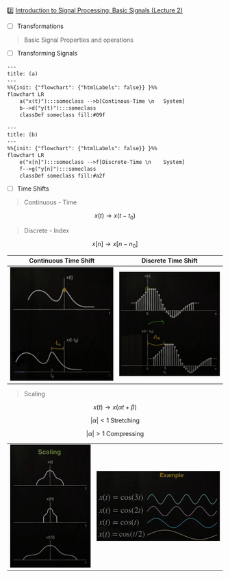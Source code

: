 :two: [Introduction to Signal Processing: Basic Signals (Lecture 2)](https://youtu.be/ILek2_KoUmw&t=0)

- [ ] Transformations

> Basic Signal Properties and operations

- [ ] Transforming Signals

```mermaid
---
title: (a)
---
%%{init: {"flowchart": {"htmlLabels": false}} }%%
flowchart LR
    a("x(t)"):::someclass -->b[Continous-Time \n   System]
    b-->d("y(t)"):::someclass
    classDef someclass fill:#09f
```

```mermaid
---
title: (b)
---
%%{init: {"flowchart": {"htmlLabels": false}} }%%
flowchart LR
    e("x[n]"):::someclass -->f[Discrete-Time \n    System]
    f-->g("y[n]"):::someclass
    classDef someclass fill:#a2f
```

- [ ] Time Shifts

> Continuous - Time
```math
x(t) \to x(t - t_0)
```
> Discrete - Index
```math
x[n] \to x[n - n_0]
```

| Continuous Time Shift | Discrete Time Shift  |
|-------------------------------|------------------------------------------------|
| <img src=images/time-shift-continuous-graphically.png width='' height='' > </img> | <img src=images/time-shift-discrete-graphically.png width='' height='' > </img>  |

> Scaling
```math
x(t) \to x(\alpha t + \beta)
```

```math
| \alpha | < 1 \text { Stretching}
```

```math
| \alpha | > 1 \text { Compressing}
```

|  |  |
|-------------------------------|------------------------------------------------|
| <img src=images/time-shift-scaling-graph.phg width='' height='' > </img> | <img src=images/time-shift-scaling-example-graphically.png width='' height='' > </img>  |

